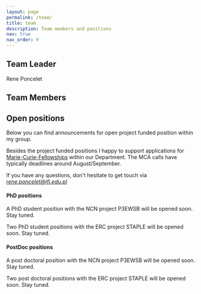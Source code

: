 ```yaml
---
layout: page
permalink: /team/
title: team
description: Team members and positions
nav: true
nav_order: 9
---
```


<h2> Team Leader </h2>

Rene Poncelet

<h2> Team Members </h2>


<h2> Open positions </h2>

Below you can find announcements for open project funded position within my group.

Besides the project funded positions I happy to support applications for <a href="https://marie-sklodowska-curie-actions.ec.europa.eu/actions/postdoctoral-fellowships">Marie-Curie-Fellowships</a> within our Department. The MCA calls have typically deadlines around August/September.

If you have any questions, don't hesitate to get touch via <i>rene.poncelet@ifj.edu.pl</i>

<h4>PhD positions </h4>

A PhD student position with the NCN project P3EWSB will be opened soon. Stay tuned.

Two PhD student positions with the ERC project STAPLE will be opened soon. Stay tuned.

<h4>PostDoc positions </h4>

A post doctoral position with the NCN project P3EWSB will be opened soon. Stay tuned.

Two post doctoral positions with the ERC project STAPLE will be opened soon. Stay tuned.
